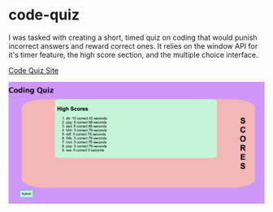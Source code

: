 # code-quiz

I was tasked with creating a short, timed quiz on coding that would punish incorrect answers and reward correct ones. It relies on the window API for it's timer feature, the high score section, and the multiple choice interface.

[Code Quiz Site](https://boogiematrix.github.io/code-quiz/)

![Code Quiz in action](https://github.com/boogiematrix/code-quiz/blob/main/Screen%20Shot%202021-03-05%20at%208.01.48%20PM.png?raw=true)